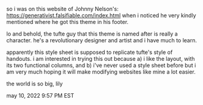 so i was on this website of Johnny Nelson's: https://generativist.falsifiable.com/index.html when i noticed he very kindly mentioned where he got this theme in his footer. 

lo and behold, the tufte guy that this theme is named after is really a character. he's a revolutionary designer and artist and i have much to learn. 

apparently this style sheet is supposed to replicate tufte's style of handouts. i am interested in trying this out because a) i like the layout, with its two functional columns, and b) i've never used a style sheet before but i am very much hoping it will make modifying websites like mine a lot easier. 

the world is so big, 
lily 

may 10, 2022 9:57 PM EST
